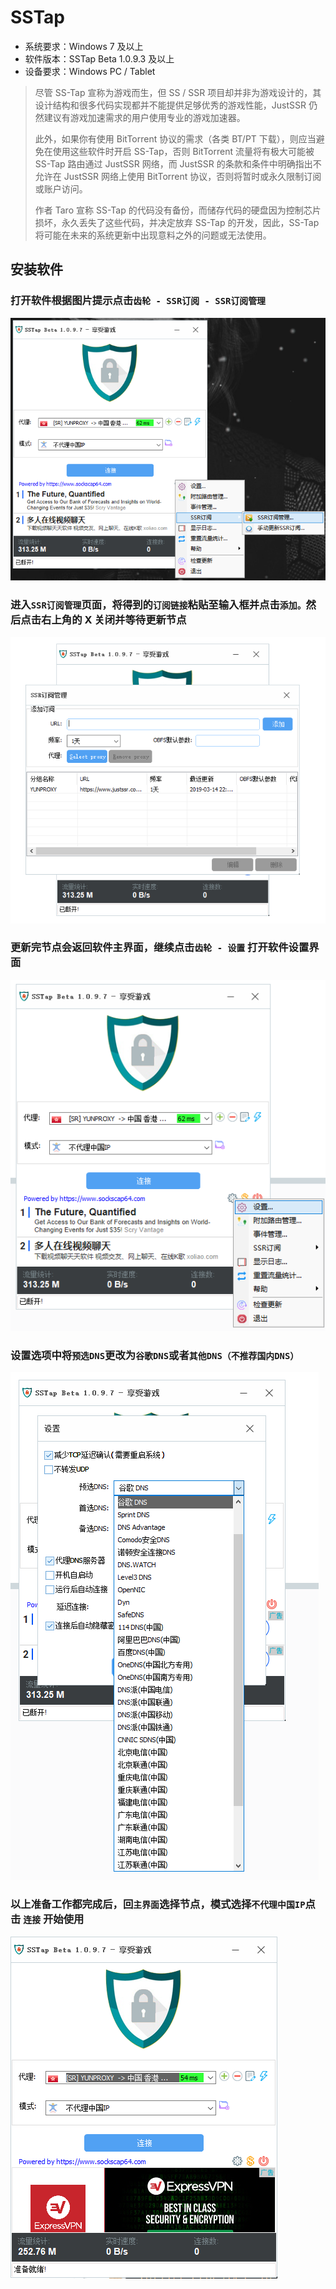 # SSTap

* 系统要求：Windows 7 及以上
* 软件版本：SSTap Beta 1.0.9.3 及以上
* 设备要求：Windows PC / Tablet

> 尽管 SS-Tap 宣称为游戏而生，但 SS / SSR 项目却并非为游戏设计的，其设计结构和很多代码实现都并不能提供足够优秀的游戏性能，JustSSR 仍然建议有游戏加速需求的用户使用专业的游戏加速器。
>
> 此外，如果你有使用 BitTorrent 协议的需求（各类 BT/PT 下载），则应当避免在使用这些软件时开启 SS-Tap，否则 BitTorrent 流量将有极大可能被 SS-Tap 路由通过 JustSSR 网络，而 JustSSR 的条款和条件中明确指出不允许在 JustSSR 网络上使用 BitTorrent 协议，否则将暂时或永久限制订阅或账户访问。 
>
> 作者 Taro 宣称 SS-Tap 的代码没有备份，而储存代码的硬盘因为控制芯片损坏，永久丢失了这些代码，并决定放弃 SS-Tap 的开发，因此，SS-Tap 将可能在未来的系统更新中出现意料之外的问题或无法使用。

## 安装软件

### 打开软件根据图片提示点击`齿轮 - SSR订阅 - SSR订阅管理` 

![SSR&#x8BA2;&#x9605;&#x7BA1;&#x7406;](../../../.gitbook/assets/sstap1.png)

### 进入`SSR订阅管理`页面，将得到的`订阅链接`粘贴至输入框并点击`添加。`然后点击右上角的 X 关闭并等待更新节点

![](../../../.gitbook/assets/sstap2.png)

### 更新完节点会返回软件主界面，继续点击`齿轮 - 设置` 打开软件设置界面

![](../../../.gitbook/assets/sstap3.png)

### 设置选项中将`预选DNS`更改为`谷歌DNS`或者`其他DNS（不推荐国内DNS）`

![](../../../.gitbook/assets/sstap4.png)

### 以上准备工作都完成后，回`主界面`选择节点，模式选择`不代理中国IP`点击 `连接` 开始使用

![](../../../.gitbook/assets/sstap5.png)

### 

